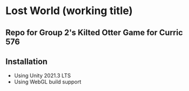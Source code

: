 # Lost World (working title)
## Repo for Group 2's Kilted Otter Game for Curric 576

## Installation
* Using Unity 2021.3 LTS
* Using WebGL build support
